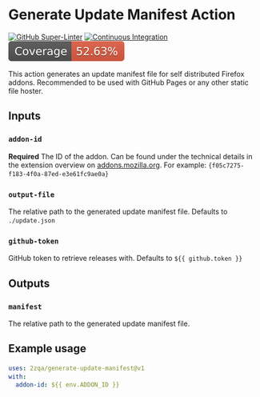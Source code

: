 # Generate Update Manifest Action

[![GitHub Super-Linter](https://github.com/2zqa/generate-update-manifest/actions/workflows/linter.yml/badge.svg)](https://github.com/super-linter/super-linter)
[![Continuous Integration](https://github.com/2zqa/generate-update-manifest/actions/workflows/ci.yml/badge.svg)](https://github.com/2zqa/generate-update-manifest/actions/workflows/ci.yml)
![Code Coverage](./badges/coverage.svg)

This action generates an update manifest file for self distributed Firefox
addons. Recommended to be used with GitHub Pages or any other static file
hoster.

## Inputs

### `addon-id`

**Required** The ID of the addon. Can be found under the technical details in
the extension overview on [addons.mozilla.org](https://addons.mozilla.org/). For
example: `{f05c7275-f183-4f0a-87ed-e3e61fc9ae0a}`

### `output-file`

The relative path to the generated update manifest file. Defaults to
`./update.json`

### `github-token`

GitHub token to retrieve releases with. Defaults to `${{ github.token }}`

## Outputs

### `manifest`

The relative path to the generated update manifest file.

## Example usage

```yaml
uses: 2zqa/generate-update-manifest@v1
with:
  addon-id: ${{ env.ADDON_ID }}
```
